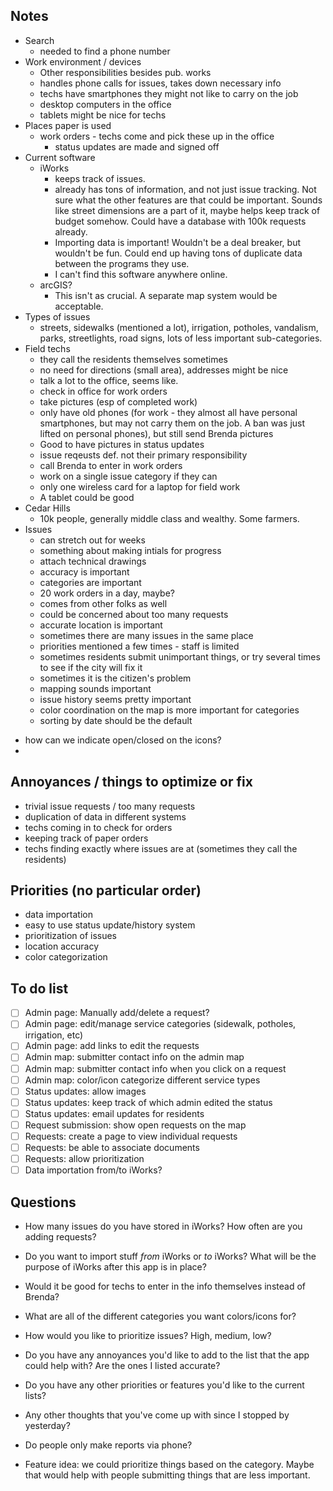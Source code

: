 Notes
--------------
+ Search
    * needed to find a phone number
+ Work environment / devices
    * Other responsibilities besides pub. works
    * handles phone calls for issues, takes down necessary info
    * techs have smartphones they might not like to carry on the job
    * desktop computers in the office
    * tablets might be nice for techs
+ Places paper is used
    * work orders - techs come and pick these up in the office
        - status updates are made and signed off
+ Current software
    * iWorks
        - keeps track of issues.
        - already has tons of information, and not just issue tracking. Not sure what the other features are that could be important. Sounds like street dimensions are a part of it, maybe helps keep track of budget somehow. Could have a database with 100k requests already.
        - Importing data is important! Wouldn't be a deal breaker, but wouldn't be fun. Could end up having tons of duplicate data between the programs they use.
        - I can't find this software anywhere online.
    *   arcGIS?
        - This isn't as crucial. A separate map system would be acceptable.
+ Types of issues
    * streets, sidewalks (mentioned a lot), irrigation, potholes, vandalism, parks, streetlights, road signs, lots of less important sub-categories.
+ Field techs
    * they call the residents themselves sometimes
    * no need for directions (small area), addresses might be nice
    * talk a lot to the office, seems like.
    * check in office for work orders
    * take pictures (esp of completed work)
    * only have old phones (for work - they almost all have personal smartphones, but may not carry them on the job. A ban was just lifted on personal phones), but still send Brenda pictures
    * Good to have pictures in status updates
    * issue reqeusts def. not their primary responsibility
    * call Brenda to enter in work orders
    * work on a single issue category if they can
    * only one wireless card for a laptop for field work
    * A tablet could be good
+ Cedar Hills
    * 10k people, generally middle class and wealthy. Some farmers.
+ Issues
    * can stretch out for weeks
    * something about making intials for progress
    * attach technical drawings
    * accuracy is important
    * categories are important
    * 20 work orders in a day, maybe?
    * comes from other folks as well
    * could be concerned about too many requests
    * accurate location is important
    * sometimes there are many issues in the same place
    * priorities mentioned a few times - staff is limited
    * sometimes residents submit unimportant things, or try several times to see if the city will fix it
    * sometimes it is the citizen's problem
    * mapping sounds important
    * issue history seems pretty important
    * color coordination on the map is more important for categories
    * sorting by date should be the default

- how can we indicate open/closed on the icons?
- 

Annoyances / things to optimize or fix
----------------------------------------
- trivial issue requests / too many requests
- duplication of data in different systems
- techs coming in to check for orders
- keeping track of paper orders
- techs finding exactly where issues are at (sometimes they call the residents)

Priorities (no particular order)
---------------------------------
- data importation
- easy to use status update/history system
- prioritization of issues
- location accuracy
- color categorization

To do list
------------
- [ ] Admin page: Manually add/delete a request?
- [ ] Admin page: edit/manage service categories (sidewalk, potholes, irrigation, etc)
- [ ] Admin page: add links to edit the requests
- [ ] Admin map: submitter contact info on the admin map
- [ ] Admin map: submitter contact info when you click on a request
- [ ] Admin map: color/icon categorize different service types
- [ ] Status updates: allow images
- [ ] Status updates: keep track of which admin edited the status
- [ ] Status updates: email updates for residents
- [ ] Request submission: show open requests on the map
- [ ] Requests: create a page to view individual requests
- [ ] Requests: be able to associate documents
- [ ] Requests: allow prioritization
- [ ] Data importation from/to iWorks?

Questions
-----------------
- How many issues do you have stored in iWorks? How often are you adding requests?
- Do you want to import stuff *from* iWorks or *to* iWorks? What will be the purpose of iWorks after this app is in place? 
- Would it be good for techs to enter in the info themselves instead of Brenda?
- What are all of the different categories you want colors/icons for?
- How would you like to prioritize issues? High, medium, low?
- Do you have any annoyances you'd like to add to the list that the app could help with? Are the ones I listed accurate?
- Do you have any other priorities or features you'd like to the current lists?
- Any other thoughts that you've come up with since I stopped by yesterday?
- Do people only make reports via phone?

- Feature idea: we could prioritize things based on the category. Maybe that would help with people submitting things that are less important.
